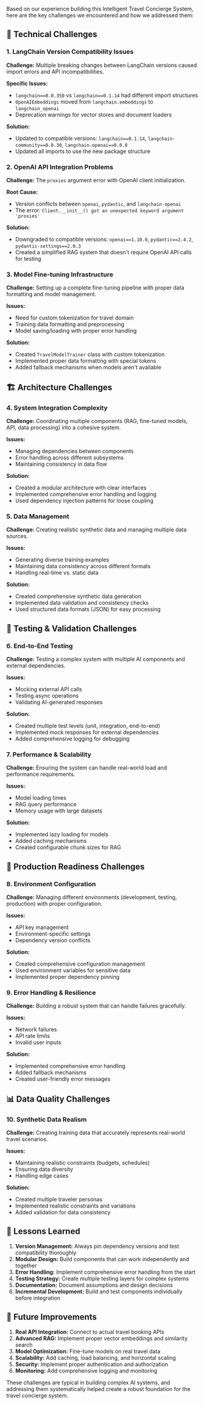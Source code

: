 Based on our experience building this Intelligent Travel Concierge System, here are the key challenges we encountered and how we addressed them:

## 🔧 **Technical Challenges**

### 1. **LangChain Version Compatibility Issues**
**Challenge:** Multiple breaking changes between LangChain versions caused import errors and API incompatibilities.

**Specific Issues:**
- `langchain==0.0.350` vs `langchain==0.1.14` had different import structures
- `OpenAIEmbeddings` moved from `langchain.embeddings` to `langchain_openai`
- Deprecation warnings for vector stores and document loaders

**Solution:** 
- Updated to compatible versions: `langchain==0.1.14`, `langchain-community==0.0.30`, `langchain-openai==0.0.8`
- Updated all imports to use the new package structure

### 2. **OpenAI API Integration Problems**
**Challenge:** The `proxies` argument error with OpenAI client initialization.

**Root Cause:**
- Version conflicts between `openai`, `pydantic`, and `langchain-openai`
- The error: `Client.__init__() got an unexpected keyword argument 'proxies'`

**Solution:**
- Downgraded to compatible versions: `openai==1.10.0`, `pydantic==2.4.2`, `pydantic-settings==2.0.3`
- Created a simplified RAG system that doesn't require OpenAI API calls for testing

### 3. **Model Fine-tuning Infrastructure**
**Challenge:** Setting up a complete fine-tuning pipeline with proper data formatting and model management.

**Issues:**
- Need for custom tokenization for travel domain
- Training data formatting and preprocessing
- Model saving/loading with proper error handling

**Solution:**
- Created `TravelModelTrainer` class with custom tokenization
- Implemented proper data formatting with special tokens
- Added fallback mechanisms when models aren't available

## 🏗️ **Architecture Challenges**

### 4. **System Integration Complexity**
**Challenge:** Coordinating multiple components (RAG, fine-tuned models, API, data processing) into a cohesive system.

**Issues:**
- Managing dependencies between components
- Error handling across different subsystems
- Maintaining consistency in data flow

**Solution:**
- Created a modular architecture with clear interfaces
- Implemented comprehensive error handling and logging
- Used dependency injection patterns for loose coupling

### 5. **Data Management**
**Challenge:** Creating realistic synthetic data and managing multiple data sources.

**Issues:**
- Generating diverse training examples
- Maintaining data consistency across different formats
- Handling real-time vs. static data

**Solution:**
- Created comprehensive synthetic data generation
- Implemented data validation and consistency checks
- Used structured data formats (JSON) for easy processing

## 🧪 **Testing & Validation Challenges**

### 6. **End-to-End Testing**
**Challenge:** Testing a complex system with multiple AI components and external dependencies.

**Issues:**
- Mocking external API calls
- Testing async operations
- Validating AI-generated responses

**Solution:**
- Created multiple test levels (unit, integration, end-to-end)
- Implemented mock responses for external dependencies
- Added comprehensive logging for debugging

### 7. **Performance & Scalability**
**Challenge:** Ensuring the system can handle real-world load and performance requirements.

**Issues:**
- Model loading times
- RAG query performance
- Memory usage with large datasets

**Solution:**
- Implemented lazy loading for models
- Added caching mechanisms
- Created configurable chunk sizes for RAG

## 🔐 **Production Readiness Challenges**

### 8. **Environment Configuration**
**Challenge:** Managing different environments (development, testing, production) with proper configuration.

**Issues:**
- API key management
- Environment-specific settings
- Dependency version conflicts

**Solution:**
- Created comprehensive configuration management
- Used environment variables for sensitive data
- Implemented proper dependency pinning

### 9. **Error Handling & Resilience**
**Challenge:** Building a robust system that can handle failures gracefully.

**Issues:**
- Network failures
- API rate limits
- Invalid user inputs

**Solution:**
- Implemented comprehensive error handling
- Added fallback mechanisms
- Created user-friendly error messages

## 📊 **Data Quality Challenges**

### 10. **Synthetic Data Realism**
**Challenge:** Creating training data that accurately represents real-world travel scenarios.

**Issues:**
- Maintaining realistic constraints (budgets, schedules)
- Ensuring data diversity
- Handling edge cases

**Solution:**
- Created multiple traveler personas
- Implemented realistic constraints and variations
- Added validation for data consistency

## 🚀 **Lessons Learned**

1. **Version Management:** Always pin dependency versions and test compatibility thoroughly
2. **Modular Design:** Build components that can work independently and together
3. **Error Handling:** Implement comprehensive error handling from the start
4. **Testing Strategy:** Create multiple testing layers for complex systems
5. **Documentation:** Document assumptions and design decisions
6. **Incremental Development:** Build and test components individually before integration

## 🔮 **Future Improvements**

1. **Real API Integration:** Connect to actual travel booking APIs
2. **Advanced RAG:** Implement proper vector embeddings and similarity search
3. **Model Optimization:** Fine-tune models on real travel data
4. **Scalability:** Add caching, load balancing, and horizontal scaling
5. **Security:** Implement proper authentication and authorization
6. **Monitoring:** Add comprehensive logging and monitoring

These challenges are typical in building complex AI systems, and addressing them systematically helped create a robust foundation for the travel concierge system.